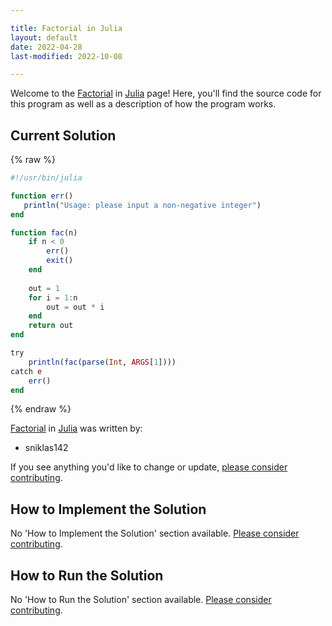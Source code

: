 ```yaml
---

title: Factorial in Julia
layout: default
date: 2022-04-28
last-modified: 2022-10-08

---
```


Welcome to the [Factorial](https://sampleprograms.io/projects/factorial) in [Julia](https://sampleprograms.io/languages/julia) page! Here, you'll find the source code for this program as well as a description of how the program works.

## Current Solution

{% raw %}

```julia
#!/usr/bin/julia

function err() 
   println("Usage: please input a non-negative integer")
end

function fac(n)
    if n < 0
        err()
        exit()
    end
        
    out = 1
    for i = 1:n
        out = out * i
    end
    return out
end

try
    println(fac(parse(Int, ARGS[1])))
catch e
    err()
end
```

{% endraw %}

[Factorial](https://sampleprograms.io/projects/factorial) in [Julia](https://sampleprograms.io/languages/julia) was written by:

- sniklas142

If you see anything you'd like to change or update, [please consider contributing](https://github.com/TheRenegadeCoder/sample-programs).

## How to Implement the Solution

No 'How to Implement the Solution' section available. [Please consider contributing](https://github.com/TheRenegadeCoder/sample-programs-website).

## How to Run the Solution

No 'How to Run the Solution' section available. [Please consider contributing](https://github.com/TheRenegadeCoder/sample-programs-website).